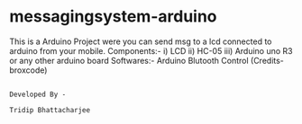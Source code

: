 # messagingsystem-arduino
This is a Arduino Project were you can send msg to a lcd connected to arduino from your mobile.
Components:-
i) LCD
ii) HC-05
iii) Arduino uno R3 or any other arduino board
Softwares:-
Arduino Blutooth Control (Credits- broxcode)

                                                                                                                       Developed By -
                                                                                                                                    Tridip Bhattacharjee
